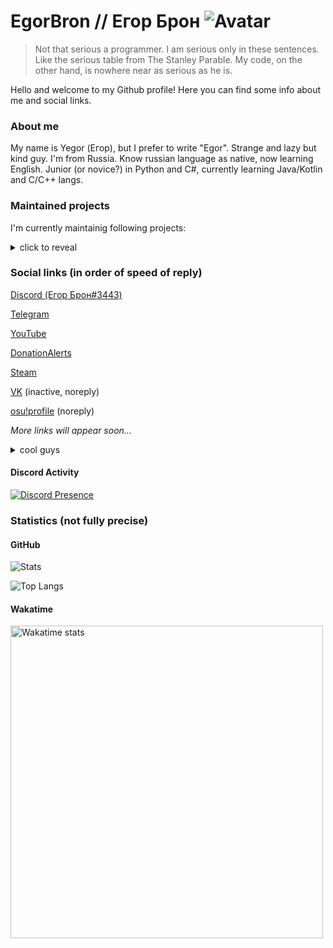 # EgorBron // Егор Брон ![Avatar](https://avatars.githubusercontent.com/u/71507444?s=64) 
> Not that serious a programmer. I am serious only in these sentences. Like the serious table from The Stanley Parable. My code, on the other hand, is nowhere near as serious as he is.

Hello and welcome to my Github profile! Here you can find some info about me and social links. 
<!-- todo
<img src="https://lanyard-profile-readme.vercel.app/api/555638466365489172?theme=light&bg=809ecf&animated=false&hideDiscrim=true&borderRadius=30px&idleMessage=Probably%20doing%20something%20else...">
-->

### About me
My name is Yegor (Егор), but I prefer to write "Egor". 
Strange and lazy but kind guy. 
I'm from Russia. Know russian language as native, now learning English<!--, want to learn Interslavic and Japanese-->.
Junior (or novice?) in Python and C#, currently learning Java/Kotlin and C/C++ langs. 

### Maintained projects
I'm currently maintainig following projects:
<details><summary>click to reveal</summary>
  
* [DESrv (private, but will open soon)](https://github.com/Blusutils/DESrv) - Dedicated External Server
  
* Niquid (private) - yet another logic game
  
* [AutoJacksParty (private)](https://github.com/EgorBron/JacksPartyV2) - Automated YouTube livestream for Jackbox Party Packs
  
* [dumpall](https://github.com/EgorBron/dumpall) - Discord group dumper
  
* [captuREEE (private)](https://github.com/Blusutils/captuREEE) - mocap?
  
* [Blusutils Python library](https://github.com/Blusutils/blusutilspy) - library with random functionality

* [SocketSaber](https://github.com/EgorBron/SocketSaber) - mod and library that allows you to open localhost TCP socket with lots of your current BS activity

* [SimpleTranslate (private, but will open soon)](https://github.com/Blusutils/SimpleTranslate) - simple page for submiting and hosting translation. Like Crowdin, but open and not Crowdin

* [anekos](https://github.com/EgorBron/anekos) - simple and shitty async Nekos.life API interactor 
</details>

### Social links (in order of speed of reply)
[Discord (Егор Брон#3443)](https://discord.com/users/555638466365489172)

[Telegram](https://t.me/egorbronn)

[YouTube](https://www.youtube.com/channel/UCWd7FjRN4EM6D7tiJUv6lWg) 

[DonationAlerts](https://www.donationalerts.com/c/egorbron) 

[Steam](https://steamcommunity.com/id/EgorBronn/)

[VK](https://vk.com/egorbronn) (inactive, noreply) 

[osu!profile](https://osu.ppy.sh/users/15136301) (noreply)

*More links will appear soon...*

<details><summary>cool guys</summary>

[@TheStngularity](https://github.com/TheStngularity) 

[@Jabka-M](https://github.com/Jabka-M)

[@SashaKilin](https://github.com/SashaKilin)

[@NeverMindDev](https://github.com/NeverMindDev) 
</details>

#### Discord Activity

[![Discord Presence](https://lanyard.cnrad.dev/api/555638466365489172?idleMessage=Doing%20nothing)](https://discord.com/users/555638466365489172)

### Statistics (not fully precise)
#### GitHub
![Stats](https://github-readme-stats.vercel.app/api?username=EgorBron&show_icons=true&theme=tokyonight&bg_color=50,2813fb,6052ff&title_color=ebebeb&text_color=cbcbcb)

![Top Langs](https://github-readme-stats.vercel.app/api/top-langs/?username=EgorBron&layout=compact&theme=codeSTACKr)
#### Wakatime

<img
  src="https://wakatime.com/share/@0d335b7c-5fc4-4716-9e58-4e0d11be214d/6a92ff98-cedd-43d0-a2d5-6f09fc76eaec.svg"
  alt="Wakatime stats"
  width=500
/>

